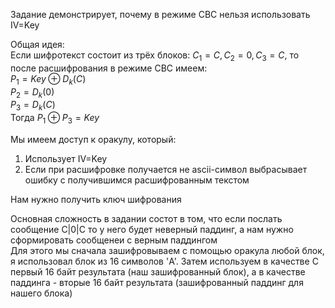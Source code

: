 Задание демонстрирует, почему в режиме CBC нельзя использовать IV=Key

Общая идея:  
Если шифротекст состоит из трёх блоков: $C_1 = C, C_2 = 0, C_3 = C$, то после расшифрования в режиме CBC имеем:  
$P_1 = Key \oplus D_k(C)$  
$P_2 =  D_k(0)$  
$P_3 = D_k(C)$  
Тогда $P_1 \oplus  P_3 = Key$  

Мы имеем доступ к оракулу, который:
1. Использует IV=Key
2. Если при расшифровке получается не ascii-символ выбрасывает ошибку с получившимся расшифрованным текстом

Нам нужно получить ключ шифрования  


Основная сложность в задании состот в том, что если послать сообщение C|0|C то у него будет неверный паддинг, а нам нужно сформировать сообщенеи с верным паддингом  
Для этого мы сначала зашифровываем с помощью оракула любой блок, я использовал блок из 16 символов 'A'. 
Затем используем в качестве C первый 16 байт результата (наш зашифрованный блок), а в качестве паддинга - вторые 16 байт результата (зашифрованный паддинг для нашего блока)

